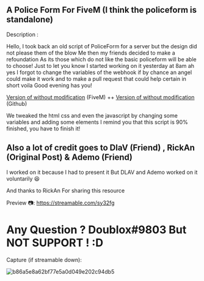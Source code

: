 ## A Police Form For FiveM  (I think the policeform is standalone)

 Description :

Hello, I took back an old script of PoliceForm for a server but the design did not please them of the blow Me then my friends decided to make a refoundation As its those which do not like the basic policeform will be able to choose! Just to let you know I started working on it yesterday at 8am
ah yes I forgot to change the variables of the webhook if by chance an angel could make it work and to make a pull request that could help certain in short voila Good evening has you!

[Version of without modification](https://forum.cfx.re/t/release-application-police-form/1918729) (FiveM)
++
[Version of without modification](https://forum.cfx.re/t/release-application-police-form/1918729) (Github)

We tweaked the html css and even the javascript by changing some variables and adding some elements
I remind you that this script is 90% finished, you have to finish it!

## Also a lot of credit goes to DlaV (Friend) , RickAn (Original Post) & Ademo (Friend)
I worked on it because I had to present it 
But DLAV and Ademo worked on it voluntarily :laughing:

And thanks to RickAn For sharing this resource 

Preview :camera:: https://streamable.com/sy32fg

# Any Question ? Doublox#9803 But NOT SUPPORT ! :D 


Capture (if streamable down):





![b86a5e8a62bf77e5a0d049e202c94db5](https://user-images.githubusercontent.com/54741305/115491216-d7bcce80-a25f-11eb-98e6-1cf45151a018.jpg)
